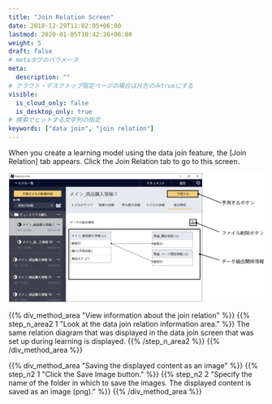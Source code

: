 ```yaml
---
title: "Join Relation Screen"
date: 2018-12-29T11:02:05+06:00
lastmod: 2020-01-05T10:42:26+06:00
weight: 5
draft: false
# metaタグのパラメータ
meta:
  description: ""
# クラウド・デスクトップ限定ページの場合は片方のみtrueにする
visible:
  is_cloud_only: false
  is_desktop_only: true
# 検索でヒットする文字列の指定
keywords: ["data join", "join relation"]
---
```


When you create a learning model using the data join feature, the [Join Relation] tab appears.
Click the Join Relation tab to go to this screen.

![](../../img_en/t_slide65.png)

{{% div_method_area "View information about the join relation" %}}
{{% step_n_area2 1 "Look at the data join relation information area." %}}
The same relation diagram that was displayed in the data join screen that was set up during learning is displayed.
{{% /step_n_area2 %}}
{{% /div_method_area %}}

{{% div_method_area "Saving the displayed content as an image" %}}
{{% step_n2 1 "Click the Save Image button." %}}
{{% step_n2 2 "Specify the name of the folder in which to save the images. The displayed content is saved as an image (png)." %}}
{{% /div_method_area %}}
